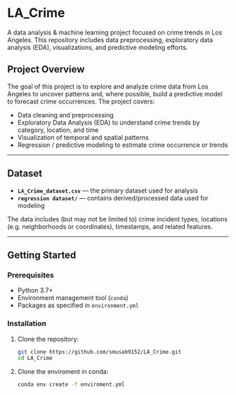 # LA_Crime

A data analysis & machine learning project focused on crime trends in Los Angeles. This repository includes data preprocessing, exploratory data analysis (EDA), visualizations, and predictive modeling efforts.

## Project Overview

The goal of this project is to explore and analyze crime data from Los Angeles to uncover patterns and, where possible, build a predictive model to forecast crime occurrences. The project covers:

- Data cleaning and preprocessing  
- Exploratory Data Analysis (EDA) to understand crime trends by category, location, and time  
- Visualization of temporal and spatial patterns  
- Regression / predictive modeling to estimate crime occurrence or trends  

---

## Dataset

- **`LA_Crime_dataset.csv`** — the primary dataset used for analysis  
- **`regression dataset/`** — contains derived/processed data used for modeling  

The data includes (but may not be limited to) crime incident types, locations (e.g. neighborhoods or coordinates), timestamps, and related features.

---

## Getting Started

### Prerequisites

- Python 3.7+  
- Environment management tool (`conda`)  
- Packages as specified in `environment.yml`  

### Installation

1. Clone the repository:

   ```bash
   git clone https://github.com/smusab9152/LA_Crime.git
   cd LA_Crime
2. Clone the enviroment in conda:
   ```bash
   conda env create -f enviroment.yml
